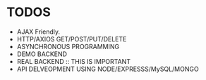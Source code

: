 # TODOS

- AJAX Friendly.
- HTTP/AXIOS GET/POST/PUT/DELETE
- ASYNCHRONOUS PROGRAMMING
- DEMO BACKEND
- REAL BACKEND :: THIS IS IMPORTANT
- API DELVEOPMENT USING NODE/EXPRESSS/MySQL/MONGO
